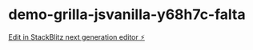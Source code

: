 # demo-grilla-jsvanilla-y68h7c-falta

[Edit in StackBlitz next generation editor ⚡️](https://stackblitz.com/~/github.com/santirona/demo-grilla-jsvanilla-y68h7c-falta)
